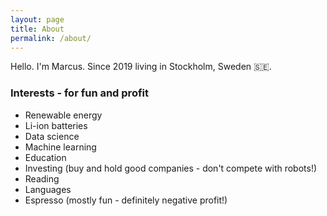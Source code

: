 ```yaml
---
layout: page
title: About
permalink: /about/
---
```


Hello. I'm Marcus. Since 2019 living in Stockholm, Sweden 🇸🇪.

### Interests - for fun and profit

* Renewable energy
* Li-ion batteries
* Data science
* Machine learning
* Education
* Investing (buy and hold good companies - don't compete with robots!)
* Reading
* Languages
* Espresso (mostly fun - definitely negative profit!)

